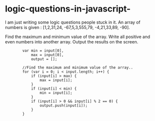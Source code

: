 # logic-questions-in-javascript-
I am just writing some logic questions people stuck in it.
An array of numbers is given :
[1,2,31,24, -67,5,3,555,79, -4,21,33,89, -90].

Find the maximum and minimum value of the array.
Write all positive and even numbers into another array. Output the results on the screen.

``` var input = [1,2,31,24,-67,5,3,555,79,-4,21,33,89,-90];
		var	min = input[0],
			max = input[0],
			output = [];

		//Find the maximum and minimum value of the array..
		for (var i = 0; i < input.length; i++) {
			if (input[i] > max) {
				max = input[i];
			}
			if (input[i] < min) {
				min = input[i];
			}
			if (input[i] > 0 && input[i] % 2 == 0) {				
				output.push(input[i]);
			}
		}
    
